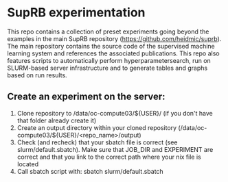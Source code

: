 # SupRB experimentation

This repo contains a collection of preset experiments going beyond the examples in the main SupRB repository (https://github.com/heidmic/suprb).
The main repository contains the source code of the supervised machine learning system and references the associated publications.
This repo also features scripts to automatically perform hyperparametersearch, run on SLURM-based server infrastructure and to generate tables and graphs based on run results.


## Create an experiment on the server:


1) Clone repository to /data/oc-compute03/${USER}/ (if you don't have that folder already create it)
2) Create an output directory within your cloned repository (/data/oc-compute03/${USER}/<repo_name>/output)
3) Check (and recheck) that your sbatch file is correct (see slurm/default.sbatch). Make sure that JOB_DIR and EXPERIMENT are correct and that you link to the correct path where your nix file is located
4) Call sbatch script with: sbatch slurm/default.sbatch 


